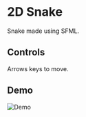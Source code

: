 # 2D Snake
Snake made using SFML.
## Controls
Arrows keys to move.
## Demo
![Demo](https://media.giphy.com/media/UW7yfEXmQxyXDcqKe3/giphy.gif)
